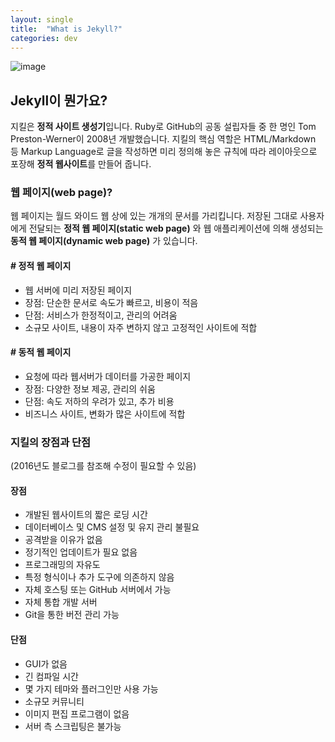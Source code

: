 ```yaml
---
layout: single
title:  "What is Jekyll?"
categories: dev
---
```


![image](https://user-images.githubusercontent.com/74344132/188190700-d9a97735-3974-419c-b71b-584644f171e9.png)

## Jekyll이 뭔가요?

지킬은 **정적 사이트 생성기**입니다.
Ruby로 GitHub의 공동 설립자들 중 한 명인 Tom Preston-Werner이 2008년 개발했습니다.
지킬의 핵심 역할은 HTML/Markdown 등 Markup Language로 글을 작성하면 미리 정의해 놓은 규칙에 따라 레이아웃으로 포장해 **정적 웹사이트**를 만들어 줍니다.

### 웹 페이지(web page)?

웹 페이지는 월드 와이드 웹 상에 있는 개개의 문서를 가리킵니다.
저장된 그대로 사용자에게 전달되는 **정적 웹 페이지(static web page)** 와 웹 애플리케이션에 의해 생성되는 **동적 웹 페이지(dynamic web page)** 가 있습니다.

#### # 정적 웹 페이지

<ul>
  <li>웹 서버에 미리 저장된 페이지</li>
  <li>장점: 단순한 문서로 속도가 빠르고, 비용이 적음</li>
  <li>단점: 서비스가 한정적이고, 관리의 어려움</li>
  <li>소규모 사이트, 내용이 자주 변하지 않고 고정적인 사이트에 적합</li>
</ul>

#### # 동적 웹 페이지

<ul>
  <li>요청에 따라 웹서버가 데이터를 가공한 페이지</li>
  <li>장점: 다양한 정보 제공, 관리의 쉬움</li>
  <li>단점: 속도 저하의 우려가 있고, 추가 비용</li>
  <li>비즈니스 사이트, 변화가 많은 사이트에 적합</li>
</ul>

### 지킬의 장점과 단점
(2016년도 블로그를 참조해 수정이 필요할 수 있음)

#### 장점

<ul>
  <li>개발된 웹사이트의 짧은 로딩 시간</li>
  <li>데이터베이스 및 CMS 설정 및 유지 관리 불필요</li>
  <li>공격받을 이유가 없음</li>
  <li>정기적인 업데이트가 필요 없음</li>
  <li>프로그래밍의 자유도</li>
  <li>특정 형식이나 추가 도구에 의존하지 않음</li>
  <li>자체 호스팅 또는 GitHub 서버에서 가능</li>
  <li>자체 통합 개발 서버</li>
  <li>Git을 통한 버전 관리 가능</li>
</ul>

#### 단점

<ul>
  <li>GUI가 없음</li>
  <li>긴 컴파일 시간</li>
  <li>몇 가지 테마와 플러그인만 사용 가능</li>
  <li>소규모 커뮤니티</li>
  <li>이미지 편집 프로그램이 없음</li>
  <li>서버 측 스크립팅은 불가능</li>
</ul>

